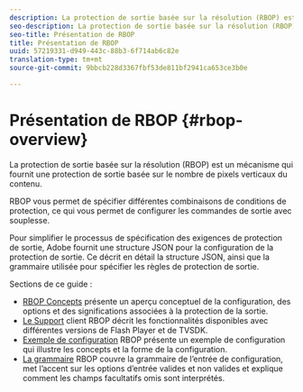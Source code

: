 ```yaml
---
description: La protection de sortie basée sur la résolution (RBOP) est un mécanisme qui fournit une protection de sortie basée sur le nombre de pixels verticaux du contenu.
seo-description: La protection de sortie basée sur la résolution (RBOP) est un mécanisme qui fournit une protection de sortie basée sur le nombre de pixels verticaux du contenu.
seo-title: Présentation de RBOP
title: Présentation de RBOP
uuid: 57219331-d949-443c-88b3-6f714ab6c82e
translation-type: tm+mt
source-git-commit: 9bbcb228d3367fbf53de811bf2941ca653ce3b0e

---
```



# Présentation de RBOP {#rbop-overview}

La protection de sortie basée sur la résolution (RBOP) est un mécanisme qui fournit une protection de sortie basée sur le nombre de pixels verticaux du contenu.

RBOP vous permet de spécifier différentes combinaisons de conditions de protection, ce qui vous permet de configurer les commandes de sortie avec souplesse.

Pour simplifier le processus de spécification des exigences de protection de sortie, Adobe fournit une structure JSON pour la configuration de la protection de sortie. Ce décrit en détail la structure JSON, ainsi que la grammaire utilisée pour spécifier les règles de protection de sortie.

Sections de ce guide :

* [RBOP Concepts](../RBOP/output-protection-concepts.md) présente un aperçu conceptuel de la configuration, des options et des significations associées à la protection de la sortie.
* [Le Support](../RBOP/client-support.md) client RBOP décrit les fonctionnalités disponibles avec différentes versions de Flash Player et de TVSDK.
* [Exemple de configuration](../RBOP/sample-output-protection-config.md) RBOP présente un exemple de configuration qui illustre les concepts et la forme de la configuration.
* [La grammaire](../RBOP/output-protection-grammar.md) RBOP couvre la grammaire de l’entrée de configuration, met l’accent sur les options d’entrée valides et non valides et explique comment les champs facultatifs omis sont interprétés.

